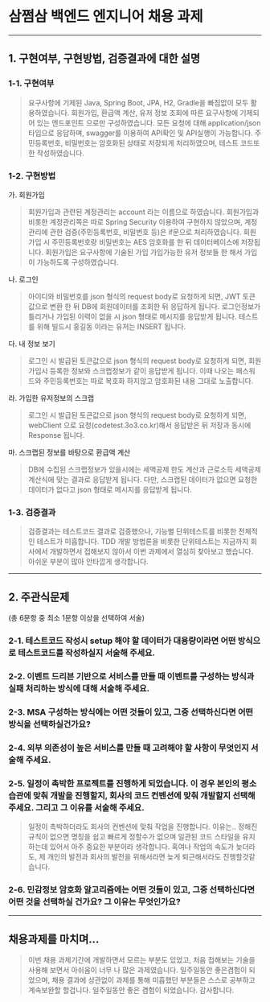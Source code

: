 # 삼쩜삼 백엔드 엔지니어 채용 과제

---

## 1. 구현여부, 구현방법, 검증결과에 대한 설명

### 1-1. 구현여부

> 요구사항에 기제된 Java, Spring Boot, JPA, H2, Gradle을 빠짐없이 모두 활용하였습니다.
> 회원가입, 환급액 계산, 유저 정보 조회에 따른 요구사항에 기제되어 있는 엔드포인트 으로만 구성하였습니다.
> 모든 요청에 대해 application/json 타입으로 응답하며, swagger를 이용하여 API확인 및 API실행이 가능합니다.
> 주민등록번호, 비밀번호는 암호화된 상태로 저장되게 처리하였으며, 테스트 코드또한 작성하였습니다.

### 1-2. 구현방법

가. 회원가입
> 회원가입과 관련된 계정관리는 account 라는 이름으로 하였습니다.
> 회원가입과 비롯한 계정관리쪽은 따로 Spring Security 이용하여 구현하지 않았으며, 계정관리에 관한 검증(주민등록번호, 비밀번호 등)은 if문으로 처리하였습니다.
> 회원가입 시 주민등록번호랑 비밀번호는 AES 암호화를 한 뒤 데이터베이스에 저장됩니다.
> 회원가입은 요구사항에 기술된 가입 가입가능한 유저 정보들 한 해서 가입이 가능하도록 구성하였습니다.

나. 로그인
> 아이디와 비밀번호를 json 형식의 request body로 요청하게 되면, JWT 토큰값으로 변환 한 뒤 DB에 회원데이터를 조회한 뒤 응답하게 됩니다.
> 로그인정보가 틀리거나 가입된 이력이 없을 시 json 형태로 메시지를 응답받게 됩니다.
> 테스트를 위해 빌드시 홍길동 이라는 유저는 INSERT 됩니다.

다. 내 정보 보기
> 로그인 시 발급된 토큰값으로 json 형식의 request body로 요청하게 되면, 회원가입시 등록한 정보와 스크랩정보가 같이 응답받게 됩니다.
> 이때 나오는 패스워드와 주민등록번호는 따로 복호화 하지않고 암호화된 내용 그대로 노출합니다.

라. 가입한 유저정보의 스크랩
> 로그인 시 발급된 토큰값으로 json 형식의 request body로 요청하게 되면,
> webClient 으로 요청(codetest.3o3.co.kr)해서 응답받은 뒤 저장과 동시에 Response 됩니다.

마. 스크랩된 정보를 바탕으로 환급액 계산
> DB에 수집된 스크랩정보가 있을시에는 세액공제 한도 계산과 근로소득 세액공제 계산식에 맞는 결과로 응답받게 됩니다.
> 다만, 스크랩된 데이터가 없으면 요청한 데이터가 없다고 json 형태로 메시지를 응답받게 됩니다.

### 1-3. 검증결과

> 검증결과는 테스트코드 결과로 검증했으나, 기능별 단위테스트를 비롯한 전체적인 테스트가 미흡합니다.
> TDD 개발 방법론을 비롯한 단위테스트는 지금까지 회사에서 개발하면서 접해보지 않아서 이번 과제에서 열심히 찾아보고 했습니다.
> 아쉬운 부분이 많아 안타깝게 생각합니다.

---

## 2. 주관식문제

(총 6문항 중 최소 1문항 이상을 선택하여 서술)

### 2-1. 테스트코드 작성시 setup 해야 할 데이터가 대용량이라면 어떤 방식으로 테스트코드를 작성하실지 서술해 주세요.

>

### 2-2. 이벤트 드리븐 기반으로 서비스를 만들 때 이벤트를 구성하는 방식과 실패 처리하는 방식에 대해 서술해 주세요.

>

### 2-3. MSA 구성하는 방식에는 어떤 것들이 있고, 그중 선택하신다면 어떤 방식을 선택하실건가요?

>

### 2-4. 외부 의존성이 높은 서비스를 만들 때 고려해야 할 사항이 무엇인지 서술해 주세요.

>

### 2-5. 일정이 촉박한 프로젝트를 진행하게 되었습니다. 이 경우 본인의 평소 습관에 맞춰 개발을 진행할지, 회사의 코드 컨벤션에 맞춰 개발할지 선택해 주세요. 그리고 그 이유를 서술해 주세요.

> 일정이 촉박하더라도 회사의 컨벤션에 맞춰 작업을 진행합니다.
> 이유는.. 정해진 규칙이 없으면 명칭을 쉽고 빠르게 정할수가 없으며 일관된 코드 스타일을 유지하는데 있어서 아주 중요한 부분이라 생각합니다.
> 혹여나 작업의 속도가 늦더라도, 제 개인의 발전과 회사의 발전을 위해서라면 늦게 퇴근해서라도 진행할것같습니다.

### 2-6. 민감정보 암호화 알고리즘에는 어떤 것들이 있고, 그중 선택하신다면 어떤 것을 선택하실 건가요? 그 이유는 무엇인가요?

>

---

## 채용과제를 마치며...

> 이번 채용 과제기간에 개발하면서 모르는 부분도 있었고, 처음 접해보는 기술을 사용해 보면서 아쉬움이 너무 나 많은 과제였습니다.
> 일주일동안 좋은겸험이 되었으며, 채용 결과에 상관없이 과제를 통해 미흡했던 부분들은 스스로 공부하고 계속보완할 할겁니다. 
> 일주일동안 좋은 겸험이 되었습니다.
> 감사합니다.